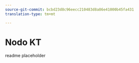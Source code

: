 ```yaml
---
source-git-commit: bcbd23d8c96eecc210483d8a86e41000b45fa431
translation-type: tm+mt

---
```

# Nodo KT

readme placeholder

